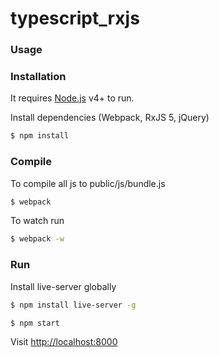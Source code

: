 # typescript_rxjs

### Usage


### Installation

It requires [Node.js](https://nodejs.org/) v4+ to run.

Install dependencies (Webpack, RxJS 5, jQuery)

```sh
$ npm install
```

### Compile
To compile all js to public/js/bundle.js

```sh
$ webpack
```
To watch run
```sh
$ webpack -w
```

### Run
Install live-server globally
```sh
$ npm install live-server -g
```

```sh
$ npm start
```

Visit [http://localhost:8000](http://localhost:8000)

